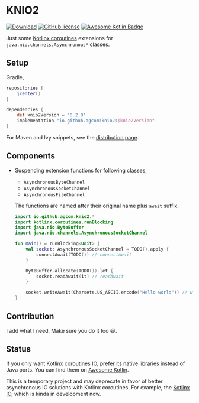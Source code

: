 # KNIO2

[![Download](https://api.bintray.com/packages/agcom/knio2/lib/images/download.svg)](https://bintray.com/agcom/knio2/lib/_latestVersion)
[![GitHub license](https://img.shields.io/badge/license-Apache%20License%202.0-blue.svg?style=flat)](http://www.apache.org/licenses/LICENSE-2.0)
[![Awesome Kotlin Badge](https://kotlin.link/awesome-kotlin.svg)](https://github.com/KotlinBy/awesome-kotlin)

Just some [Kotlinx coroutines](https://kotlinlang.org/docs/reference/coroutines/coroutines-guide.html) extensions for `java.nio.channels.Asynchronous*` classes.

## Setup

Gradle,

```groovy
repositories {
    jcenter()
}

dependencies {
    def knio2Version = '0.2.0'
    implementation "io.github.agcom:knio2:$knio2Version"
}
```

For Maven and Ivy snippets, see the [distribution page](https://bintray.com/agcom/knio2/lib).

## Components

- Suspending extension functions for following classes,
  - `AsynchronousByteChannel`
  - `AsynchronousSocketChannel`
  - `AsynchronousFileChannel`

  The functions are named after their original name plus `await` suffix.

  ```kotlin
  import io.github.agcom.knio2.*
  import kotlinx.coroutines.runBlocking
  import java.nio.ByteBuffer
  import java.nio.channels.AsynchronousSocketChannel
  
  fun main() = runBlocking<Unit> {
      val socket: AsynchronousSocketChannel = TODO().apply {
          connectAwait(TODO()) // connectAwait
      }
  
      ByteBuffer.allocate(TODO()).let {
          socket.readAwait(it) // readAwait
      }
  
      socket.writeAwait(Charsets.US_ASCII.encode("Hello world")) // writeAwait
  }
  ```

## Contribution

I add what I need. Make sure you do it too :smiley:.

## Status

If you only want Kotlinx coroutines IO, prefer its native libraries instead of Java ports. You can find them on [Awesome Kotlin](https://kotlin.link/).

This is a temporary project and may deprecate in favor of better asynchronous IO solutions with Kotlinx coroutines. For example, the [Kotlinx IO](https://github.com/Kotlin/kotlinx-io), which is kinda in development now.